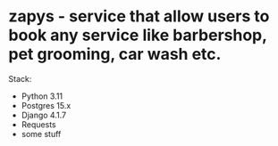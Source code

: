 # zapys - service that allow users to book any service like barbershop, pet grooming, car wash etc.

Stack:
- Python 3.11
- Postgres 15.x
- Django 4.1.7
- Requests
- some stuff

